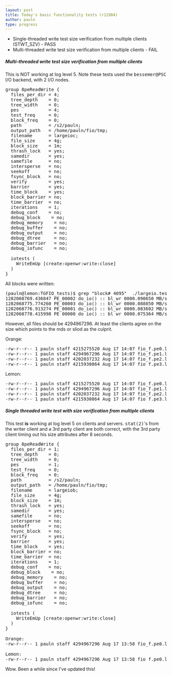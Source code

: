 ```yaml
---
layout: post
title: Today's basic functionality tests (r12984)
author: pauln
type: progress
---
```


<ul>
<li>Single-threaded write test size verification from multiple clients (STWT_SZV) - PASS</li>
<li>Multi-threaded write test size verification from multiple clients - FAIL</li>
</ul>

<h5>Multi-threaded write test size verification from multiple clients</h5>

This is NOT working at log level 5.
Note these tests used the <tt>bessemer@PSC</tt> I/O backend, with 2 I/O nodes.

<pre>
group 8peReadWrite {
  files_per_dir = 4;
  tree_depth    = 0;
  tree_width    = 0;
  pes           = 4;
  test_freq     = 0;
  block_freq    = 0;
  path          = /s2/pauln;
  output_path   = /home/pauln/fio/tmp;
  filename      = largeioc;
  file_size     = 4g;
  block_size    = 1m;
  thrash_lock   = yes;
  samedir       = yes;
  samefile      = no;
  intersperse   = no;
  seekoff       = no;
  fsync_block   = no;
  verify        = yes;
  barrier       = yes;
  time_block    = yes;
  block_barrier = no;
  time_barrier  = no;
  iterations    = 1;
  debug_conf    = no;
  debug_block    = no;
  debug_memory    = no;
  debug_buffer    = no;
  debug_output    = no;
  debug_dtree     = no;
  debug_barrier   = no;
  debug_iofunc    = no;

  iotests (
	WriteEmUp [create:openwr:write:close]
  )
}
</pre>

All blocks were written:

<pre>
(pauln@lemon:TGFIO_tests)$ grep "block# 4095"  ./largeio.test1.outc
1282068769.436847 PE_00002 do_io() :: bl_wr 0000.090650 MB/s 0011.031429 block# 4095 bwait 00.000000
1282068775.774260 PE_00003 do_io() :: bl_wr 0000.088850 MB/s 0011.254921 block# 4095 bwait 00.000000
1282068776.913274 PE_00001 do_io() :: bl_wr 0000.083602 MB/s 0011.961443 block# 4095 bwait 00.000000
1282068778.415998 PE_00000 do_io() :: bl_wr 0000.075364 MB/s 0013.268957 block# 4095 bwait 00.000000
</pre>

However, all files should be 4294967296.  At least the clients agree on
the size which points to the mds or sliod as the culprit.

Orange:
<pre>
-rw-r--r-- 1 pauln staff 4215275520 Aug 17 14:07 fio_f.pe0.largeioc.0.0
-rw-r--r-- 1 pauln staff 4294967296 Aug 17 14:07 fio_f.pe1.largeioc.0.0
-rw-r--r-- 1 pauln staff 4202037232 Aug 17 14:07 fio_f.pe2.largeioc.0.0
-rw-r--r-- 1 pauln staff 4215930864 Aug 17 14:07 fio_f.pe3.largeioc.0.0
</pre>

Lemon:
<pre>
-rw-r--r-- 1 pauln staff 4215275520 Aug 17 14:07 fio_f.pe0.largeioc.0.0
-rw-r--r-- 1 pauln staff 4294967296 Aug 17 14:07 fio_f.pe1.largeioc.0.0
-rw-r--r-- 1 pauln staff 4202037232 Aug 17 14:07 fio_f.pe2.largeioc.0.0
-rw-r--r-- 1 pauln staff 4215930864 Aug 17 14:07 fio_f.pe3.largeioc.0.0
</pre>

<h5>Single threaded write test with size verification from multiple clients</h5>

This test <b>is</b> working at log level 5 on clients and servers.
<tt>stat(2)</tt>'s from the writer client and a 3rd party client are
both correct, with the 3rd party client timing out his size attributes
after 8 seconds.

<pre>
group 8peReadWrite {
  files_per_dir = 1;
  tree_depth    = 0;
  tree_width    = 0;
  pes           = 1;
  test_freq     = 0;
  block_freq    = 0;
  path          = /s2/pauln;
  output_path   = /home/pauln/fio/tmp;
  filename      = largeiob;
  file_size     = 4g;
  block_size    = 1m;
  thrash_lock   = yes;
  samedir       = yes;
  samefile      = no;
  intersperse   = no;
  seekoff       = no;
  fsync_block   = no;
  verify        = yes;
  barrier       = yes;
  time_block    = yes;
  block_barrier = no;
  time_barrier  = no;
  iterations    = 1;
  debug_conf    = no;
  debug_block    = no;
  debug_memory    = no;
  debug_buffer    = no;
  debug_output    = no;
  debug_dtree     = no;
  debug_barrier   = no;
  debug_iofunc    = no;

  iotests (
	WriteEmUp [create:openwr:write:close]
  )
}

Orange:
-rw-r--r-- 1 pauln staff 4294967296 Aug 17 13:58 fio_f.pe0.largeiob.0.0

Lemon:
-rw-r--r-- 1 pauln staff 4294967296 Aug 17 13:58 fio_f.pe0.largeiob.0.0
</pre>

Wow.  Been a while since I've updated this!
